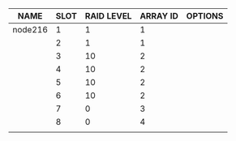 | NAME | SLOT | RAID LEVEL | ARRAY ID | OPTIONS |
| ---- | ---- | ---------- | -------- | ------- |
| node216 | 1 | 1 | 1 |  |
|  | 2 | 1 | 1 |  |
|  | 3 | 10 | 2 |  |
|  | 4 | 10 | 2 |  |
|  | 5 | 10 | 2 |  |
|  | 6 | 10 | 2 |  |
|  | 7 | 0 | 3 |  |
|  | 8 | 0 | 4 |  |
|  |
